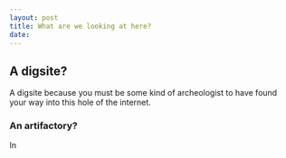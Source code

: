 ```yaml
---
layout: post
title: What are we looking at here?
date:
---
```


## A digsite?

A digsite because you must be some kind of archeologist to have found your way into this hole of the internet.

### An artifactory?

In
